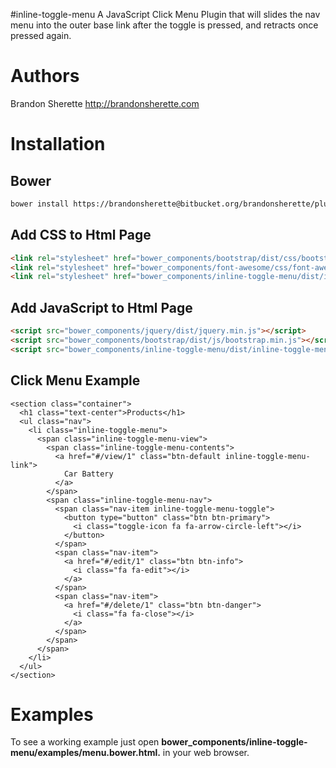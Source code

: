 #inline-toggle-menu
A JavaScript Click Menu Plugin that will slides the nav menu into the outer base link after the toggle is pressed, and retracts once pressed again.

# Authors
Brandon Sherette <http://brandonsherette.com>

# Installation

## Bower
```bash
bower install https://brandonsherette@bitbucket.org/brandonsherette/plugin-inline-toggle-menu.git --save
```

## Add CSS to Html Page
```html
<link rel="stylesheet" href="bower_components/bootstrap/dist/css/bootstrap.min.css">
<link rel="stylesheet" href="bower_components/font-awesome/css/font-awesome.min.css">
<link rel="stylesheet" href="bower_components/inline-toggle-menu/dist/inline-toggle-menu.min.css">
```

## Add JavaScript to Html Page
```html
<script src="bower_components/jquery/dist/jquery.min.js"></script>
<script src="bower_components/bootstrap/dist/js/bootstrap.min.js"></script>
<script src="bower_components/inline-toggle-menu/dist/inline-toggle-menu.min.js"></script>
```

## Click Menu Example
```
<section class="container">
  <h1 class="text-center">Products</h1>
  <ul class="nav">
    <li class="inline-toggle-menu">
      <span class="inline-toggle-menu-view">
        <span class="inline-toggle-menu-contents">
          <a href="#/view/1" class="btn-default inline-toggle-menu-link">
            Car Battery
          </a>
        </span>
        <span class="inline-toggle-menu-nav">
          <span class="nav-item inline-toggle-menu-toggle">
            <button type="button" class="btn btn-primary">
              <i class="toggle-icon fa fa-arrow-circle-left"></i>
            </button>
          </span>
          <span class="nav-item">
            <a href="#/edit/1" class="btn btn-info">
              <i class="fa fa-edit"></i>
            </a>
          </span>
          <span class="nav-item">
            <a href="#/delete/1" class="btn btn-danger">
              <i class="fa fa-close"></i>
            </a>
          </span>
        </span>
      </span>
    </li>
  </ul>
</section>
```
# Examples
To see a working example just open **bower_components/inline-toggle-menu/examples/menu.bower.html.** in your web browser.
